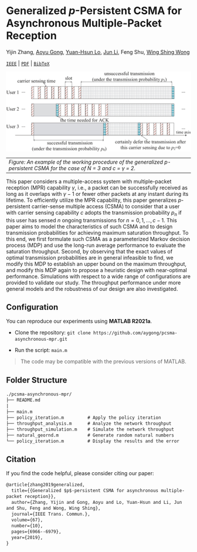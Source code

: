 # Generalized $p$-Persistent CSMA for Asynchronous Multiple-Packet Reception

Yijin Zhang, [Aoyu Gong](https://aygong.com/), [Yuan-Hsun Lo](https://sites.google.com/view/yuanhsunlo/home), [Jun Li](http://www.deepiiotlab.com/), Feng Shu, [Wing Shing Wong](http://www.ie.cuhk.edu.hk/people/wing2.shtml)

[`IEEE`](https://ieeexplore.ieee.org/document/8776634) | [`PDF`](https://aygong.com/docu/pCSMAtr.pdf) | [`BibTeX`](#Citation)

<div align="center">
<p>
<img src="assets/protocol.jpg" width="700"/>
</p>
</div>
<table>
      <tr><td><em>Figure: An example of the working procedure of the generalized p-persistent CSMA for the case of N = 3 and c = γ = 2.</em></td></tr>
</table>


This paper considers a multiple-access system with multiple-packet reception (MPR) capability $γ$, i.e., a packet can be successfully received as long as it overlaps with $γ − 1$ or fewer other packets at any instant during its lifetime. To efficiently utilize the MPR capability, this paper generalizes $p$-persistent carrier-sense multiple access (CSMA) to consider that a user with carrier sensing capability $c$ adopts the transmission probability $p_n$ if this user has sensed $n$ ongoing transmissions for $n = 0, 1, . . . , c − 1$. This paper aims to model the characteristics of such CSMA and to design transmission probabilities for achieving maximum saturation throughput. To this end, we first formulate such CSMA as a parameterized Markov decision process (MDP) and use the long-run average performance to evaluate the saturation throughput. Second, by observing that the exact values of optimal transmission probabilities are in general infeasible to find, we modify this MDP to establish an upper bound on the maximum throughput, and modify this MDP again to propose a heuristic design with near-optimal performance. Simulations with respect to a wide range of configurations are provided to validate our study. The throughput performance under more general models and the robustness of our design are also investigated.



## Configuration

You can reproduce our experiments using **MATLAB R2021a**.

- Clone the repository: `git clone https://github.com/aygong/pcsma-asynchronous-mpr.git`

- Run the script: `main.m`

> The code may be compatible with the previous versions of MATLAB.




## Folder Structure

```
./pcsma-asynchronous-mpr/
├── README.md
|
├── main.m
├── policy_iteration.m         # Apply the policy iteration
├── throughput_analysis.m      # Analyze the network throughput
├── throughput_simulation.m    # Simulate the network throughput
├── natural_geornd.m           # Generate random natural numbers
└── policy_iteration.m         # Display the results and the error
```



## Citation

If you find the code helpful, please consider citing our paper:

```
@article{zhang2019generalized,
  title={{Generalized $p$-persistent CSMA for asynchronous multiple-packet reception}},
  author={Zhang, Yijin and Gong, Aoyu and Lo, Yuan-Hsun and Li, Jun and Shu, Feng and Wong, Wing Shing},
  journal={IEEE Trans. Commun.},
  volume={67},
  number={10},
  pages={6966--6979},
  year={2019},
}
```
